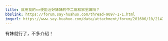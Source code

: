 ```yaml
---
title: 就用我的××便能治好妹妹的中二病和家里蹲吗？
bbslink: https://forum.say-huahuo.com/thread-9097-1-1.html
imgurl: https://www.say-huahuo.com/data/attachment/forum/201606/10/214259bphy08prprvyw5ew.png
---
```


有妹就行了，不多介绍！<!--more-->

